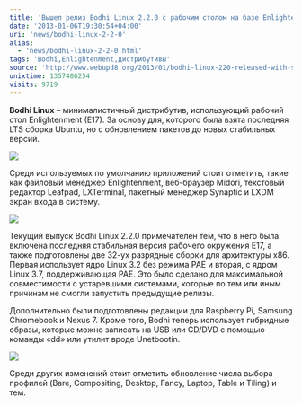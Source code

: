 ```yaml
---
title: 'Вышел релиз Bodhi Linux 2.2.0 с рабочим столом на базе Enlightenment'
date: '2013-01-06T19:30:54+04:00'
uri: 'news/bodhi-linux-2-2-0'
alias: 
  - 'news/bodhi-linux-2-2-0.html'
tags: 'Bodhi,Enlightenment,дистрибутивы'
source: 'http://www.webupd8.org/2013/01/bodhi-linux-220-released-with-stable.html'
unixtime: 1357486254
visits: 9719
---
```

**Bodhi Linux** – минималистичный дистрибутив, использующий рабочий стол Enlightenment (E17). За основу для, которого была взята последняя LTS сборка Ubuntu, но с обновлением пакетов до новых стабильных версий.

[![](img/2013/01/06/19-00/bodhi-linux-2-2-0-3-8353142749-o.jpg)](img/2013/01/06/19-00/bodhi-linux-2-2-0-3-8353142749-o.jpg)

Среди используемых по умолчанию приложений стоит отметить, такие как файловый менеджер Enlightenment, веб-браузер Midori, текстовый редактор Leafpad, LXTerminal, пакетный менеджер Synaptic и LXDM экран входа в систему.

[![](img/2013/01/06/19-00/bodhi-linux-2-2-0-2-8353143007-o.jpg)](img/2013/01/06/19-00/bodhi-linux-2-2-0-2-8353143007-o.jpg)

Текущий выпуск Bodhi Linux 2.2.0 примечателен тем, что в него была включена последняя стабильная версия рабочего окружения E17, а также подготовлены две 32-ух разрядные сборки для архитектуры x86. Первая использует ядро Linux 3.2 без режима PAE и вторая, с ядром Linux 3.7, поддерживающая PAE. Это было сделано для максимальной совместимости с устаревшими системами, которые по тем или иным причинам не смогли запустить предыдущие релизы.

Дополнительно были подготовлены редакции для Raspberry Pi, Samsung Chromebook и Nexus 7. Кроме того, Bodhi теперь использует гибридные образы, которые можно записать на USB или CD/DVD с помощью команды «dd» или утилит вроде Unetbootin.

[![](img/2013/01/06/19-00/bodhi-linux-2-2-0-1-8354204848-o.jpg)](img/2013/01/06/19-00/bodhi-linux-2-2-0-1-8354204848-o.jpg)

Среди других изменений стоит отметить обновление числа выбора профилей (Bare, Compositing, Desktop, Fancy, Laptop, Table и Tiling) и тем.
